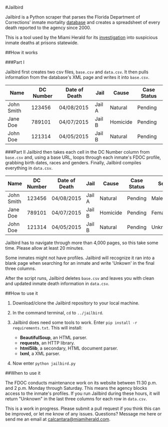 #Jailbird

Jailbird is a Python scraper that parses the Florida Department of Corrections' inmate mortality [database](http://www.dc.state.fl.us/pub/mortality/) and creates a spreadsheet of every death reported to the agency since 2000. 

This is a tool used by the Miami Herald for its [investigation](http://www.miamiherald.com/news/special-reports/florida-prisons/) into suspicious inmate deaths at prisons statewide.


##How it works

###Part I

Jailbird first creates two csv files, `base.csv` and `data.csv`. It then pulls information from the database's XML page and writes it into `base.csv`. 

| Name       | DC Number  | Date of Death | Jail   | Cause    | Case Status |
|------------|------------|---------------|--------|----------|-------------|
| John Smith | 123456     | 04/08/2015    | Jail A | Natural  | Pending     |
| Jane Doe   | 789101     | 04/07/2015    | Jail B | Homicide | Pending     |
| John Doe   | 121314     | 04/05/2015    | Jail B | Natural  | Pending     |


###Part II
Jailbird then takes each cell in the DC Number column from `base.csv` and, using a base URL, loops through each inmate's FDOC profile, grabbing birth dates, races and genders. Finally, Jailbird compiles everything in `data.csv`. 

| Name       | DC Number  | Date of Death | Jail   | Cause    | Case Status | Sex    | Race    | Date of Birth |
|------------|------------|---------------|--------|----------|-------------|--------|---------|---------------|
| John Smith | 123456     | 04/08/2015    | Jail A | Natural  | Pending     | Male   | White   | 03/14/1987    |
| Jane Doe   | 789101     | 04/07/2015    | Jail B | Homicide | Pending     | Female | Black   | 05/12/1973    |
| John Doe   | 121314     | 04/05/2015    | Jail B | Natural  | Pending     | Unknown   | Unknown | Unknown       |


Jailbird has to navigate through more than 4,000 pages, so this take some time. Please allow at least 20 minutes. 

Some inmates might not have profiles. Jailbird will recognize it ran into a blank page when searching for an inmate and write 'Unkown' in the final three columns.

After the script runs, Jailbird deletes `base.csv` and leaves you with clean and updated inmate death information in `data.csv`.

##How to use it

1. Download/clone the Jailbird repository to your local machine.
2. In the command terminal, `cd` to  `../jailbird`.
3. Jailbird does need some tools to work. Enter `pip install -r requirements.txt`. This will install:
	* **BeautifulSoup**, an HTML parser.
	* **requests**, an HTTP library.
	* **html5lib**, a secondary, HTML document parser.
	* **lxml**, a XML parser.

	
4. Now enter `python jailbird.py`


##When to use it


The FDOC conducts maintenance work on its website between 11:30 p.m. and 2 p.m. Monday through Saturday. This means the agency blocks access to the inmate's profiles. If you run Jailbird during these hours, it will return "Unknown" in the last three columns for each row in `data.csv`.

This is a work in progress. Please submit a pull request if you think this can be improved, or let me know of any issues. Questions? Message me here or send me an email at [calcantara@miamiherald.com](mailto:calcantara@miamiherald.com).
